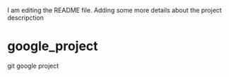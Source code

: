 I am editing the README file. Adding some more details about the project descripction
# google_project
git google project

